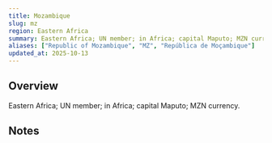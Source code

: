 ```yaml
---
title: Mozambique
slug: mz
region: Eastern Africa
summary: Eastern Africa; UN member; in Africa; capital Maputo; MZN currency.
aliases: ["Republic of Mozambique", "MZ", "República de Moçambique"]
updated_at: 2025-10-13
---
```


## Overview

Eastern Africa; UN member; in Africa; capital Maputo; MZN currency.

## Notes

<!-- Add your first note below -->
